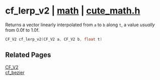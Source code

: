 # cf_lerp_v2 | [math](https://github.com/RandyGaul/cute_framework/blob/master/docs/math_readme.md) | [cute_math.h](https://github.com/RandyGaul/cute_framework/blob/master/include/cute_math.h)

Returns a vector linearly interpolated from `a` to `b` along `t`, a value _usually_ from 0.0f to 1.0f.

```cpp
CF_V2 cf_lerp_v2(CF_V2 a, CF_V2 b, float t)
```

## Related Pages

[CF_V2](https://github.com/RandyGaul/cute_framework/blob/master/docs/math/cf_v2.md)  
[cf_bezier](https://github.com/RandyGaul/cute_framework/blob/master/docs/math/cf_bezier.md)  
